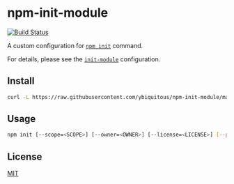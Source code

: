 # npm-init-module

[![Build Status](https://travis-ci.com/ybiquitous/npm-init-module.svg?branch=master)](https://travis-ci.com/ybiquitous/npm-init-module)

A custom configuration for [`npm init`](https://docs.npmjs.com/cli/init) command.

For details, please see the [`init-module`](https://docs.npmjs.com/misc/config#init-module) configuration.

## Install

```sh
curl -L https://raw.githubusercontent.com/ybiquitous/npm-init-module/master/index.js > ~/.npm-init.js
```

## Usage

```sh
npm init [--scope=<SCOPE>] [--owner=<OWNER>] [--license=<LICENSE>] [--private=true]
```

## License

[MIT](LICENSE)
